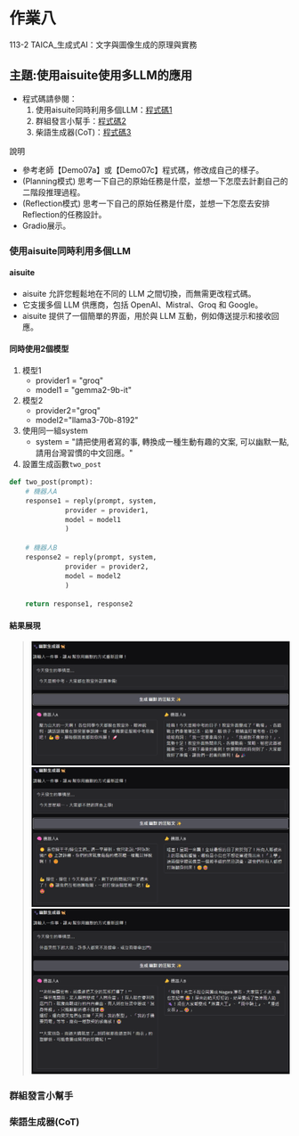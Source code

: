 # 作業八
113-2 TAICA_生成式AI：文字與圖像生成的原理與實務

## 主題:使用aisuite使用多LLM的應用
- 程式碼請參閱：
  1. 使用aisuite同時利用多個LLM：[程式碼1](113_2GenAI_HW8.ipynb)
  2. 群組發言小幫手：[程式碼2](113_2GenAI_HW8_a.ipynb)
  3. 柴語生成器(CoT)：[程式碼3](113_2GenAI_HW8_c.ipynb)

說明
- 參考老師【Demo07a】或【Demo07c】程式碼，修改成自己的樣子。
- (Planning模式) 思考一下自己的原始任務是什麼，並想一下怎麼去計劃自己的二階段推理過程。
- (Reflection模式) 思考一下自己的原始任務是什麼，並想一下怎麼去安排Reflection的任務設計。
- Gradio展示。

### 使用aisuite同時利用多個LLM
#### aisuite
- aisuite 允許您輕鬆地在不同的 LLM 之間切換，而無需更改程式碼。
- 它支援多個 LLM 供應商，包括 OpenAI、Mistral、Groq 和 Google。
- aisuite 提供了一個簡單的界面，用於與 LLM 互動，例如傳送提示和接收回應。
#### 同時使用2個模型
1. 模型1
   - provider1 = "groq"
   - model1 = "gemma2-9b-it"
2. 模型2
   - provider2="groq"
   - model2="llama3-70b-8192"
3. 使用同一組system
   - system = "請把使用者寫的事, 轉換成一種生動有趣的文案, 可以幽默一點, 請用台灣習慣的中文回應。"
4. 設置生成函數```two_post```
```python
def two_post(prompt):
    # 機器人A
    response1 = reply(prompt, system,
              provider = provider1,
              model = model1
              )

    # 機器人B
    response2 = reply(prompt, system,
              provider = provider2,
              model = model2
              )

    return response1, response2
```
#### 結果展現
> ![image.png](https://github.com/xin-2001/taica_1132_GenAI/blob/main/HW8/hw8-1.png?raw=true)
> ![image.png](https://github.com/xin-2001/taica_1132_GenAI/blob/main/HW8/hw8-2.png?raw=true)
> ![image.png](https://github.com/xin-2001/taica_1132_GenAI/blob/main/HW8/hw8-3.png?raw=true)


### 群組發言小幫手


### 柴語生成器(CoT)
